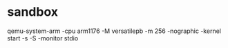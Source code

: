 # sandbox
qemu-system-arm -cpu arm1176 -M versatilepb -m 256 -nographic -kernel start -s -S -monitor stdio
